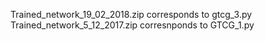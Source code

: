 Trained_network_19_02_2018.zip corresponds to gtcg_3.py
Trained_network_5_12_2017.zip corresnponds to GTCG_1.py
